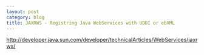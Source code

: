 ```yaml
---
layout: post
category: blog
title: JAXRWS - Registring Java WebServices with UDDI or ebXML
---
```


http://developer.java.sun.com/developer/technicalArticles/WebServices/jaxrws/
